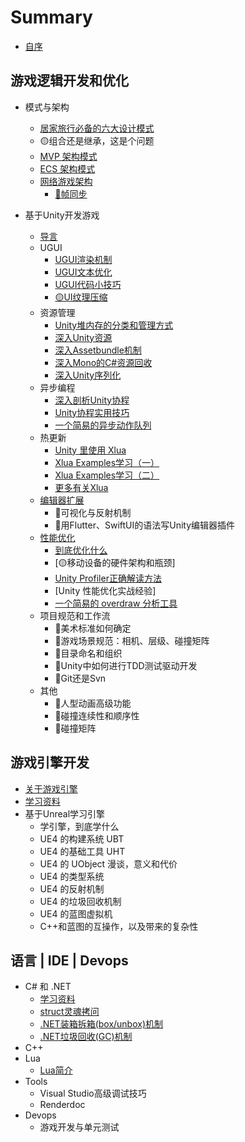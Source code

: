 # Summary

* [自序](README.md)

## 游戏逻辑开发和优化
* 模式与架构
  * [居家旅行必备的六大设计模式](GameLogic/Pattern/CommonPatternsCollection.md)
  * 🟡组合还是继承，这是个问题
  * [MVP 架构模式](GameLogic/Pattern/MVP.md)
  * [ECS 架构模式](GameLogic/Pattern/ECS.md)
  * [网络游戏架构](GameLogic/Network/README.md)
    * [🔴帧同步](GameLogic/Network/FrameLockStepSync.md)

* 基于Unity开发游戏
  * [导言](GameLogic/Unity/README.md)
  * UGUI
    * [UGUI渲染机制](GameLogic/Unity/UGUI/UGUIRenderSystem.md)
    * [UGUI文本优化](GameLogic/Unity/UGUI/UGUIOptimization_TextFont.md)
    * [UGUI代码小技巧](GameLogic/Unity/UGUI/UGUITipsOnHowTo.md)
    * [🟡UI纹理压缩](GameLogic/Unity/UGUI/UGUIOptimization_TextureCompression.md)
  * 资源管理
    * [Unity堆内存的分类和管理方式](GameLogic/Unity/Asset/README.md)
    * [深入Unity资源](GameLogic/Unity/Asset/DiveIntoUnityAsset.md)
    * [深入Assetbundle机制](GameLogic/Unity/Asset/DiveIntoAssetBundle.md)
    * [深入Mono的C\#资源回收](GameLogic/Unity/Asset/DiveIntoMonoCsharpGC.md)
    * [深入Unity序列化](GameLogic/Unity/Asset/DiveIntoUnitySerialization.md)
  * 异步编程
    * [深入剖析Unity协程](GameLogic/Unity/Coroutine/DiveIntoUnityCoroutine.md)
    * [Unity协程实用技巧](GameLogic/Unity/Coroutine/CodeHappilyWithUnityCoroutine.md)
    * [一个简易的异步动作队列](GameLogic/Unity/Coroutine/CreateUsefulActionSequence.md)
  * 热更新
    * [Unity 里使用 Xlua](Lua/Xlua/CodeHappierWithXlua.md)
    * [Xlua Examples学习（一）](Lua/Xlua/XluaExampleNotes.md)
    * [Xlua Examples学习（二）](Lua/Xlua/XluaExampleNotes02.md)
    * [更多有关Xlua](Lua/Xlua/XluaMoreInfo.md)
  * [编辑器扩展](GameLogic/Unity/EditorExtension/README.md)
    * 🔴可视化与反射机制
    * 🔴用Flutter、SwiftUI的语法写Unity编辑器插件
  * [性能优化](GameLogic/Unity/PerformanceOptimizition/README.md)
    * [到底优化什么](GameLogic/Unity/PerformanceOptimizition/WhatToOptimize.md)
    * [🟡移动设备的硬件架构和瓶颈]
    * [Unity Profiler正确解读方法](GameLogic/Unity/PerformanceOptimizition/HowToUseProfilerCorrectly.md)
    * [Unity 性能优化实战经验]
    * [一个简易的 overdraw 分析工具](GameLogic/Unity/PerformanceOptimizition/CreateUsefulOverdrawIndicator.md)
  * 项目规范和工作流
    * 🔴美术标准如何确定
    * 🔴游戏场景规范：相机、层级、碰撞矩阵
    * 🔴目录命名和组织
    * 🔴Unity中如何进行TDD测试驱动开发
    * 🔴Git还是Svn
  * 其他  
    * 🔴人型动画高级功能
    * 🔴碰撞连续性和顺序性
    * 🔴碰撞矩阵


## 游戏引擎开发
* [关于游戏引擎](GameEngine/AboutGameEngine.md)
* [学习资料](GameEngine/GameEngineLearningMaterial.md)
* 基于Unreal学习引擎
  * 学引擎，到底学什么
  * UE4 的构建系统 UBT
  * UE4 的基础工具 UHT
  * UE4 的 UObject 漫谈，意义和代价
  * UE4 的类型系统
  * UE4 的反射机制
  * UE4 的垃圾回收机制
  * UE4 的蓝图虚拟机
  * C++和蓝图的互操作，以及带来的复杂性

## 语言 | IDE | Devops

* C# 和 .NET
  * [学习资料](DotNet/Readme.md)
  * [struct灵魂拷问](DotNet/dotNetStructQuestions.md)
  * [.NET装箱拆箱(box/unbox)机制](DotNet/dotNetBoxing.md)
  * [.NET垃圾回收(GC)机制](DotNet/dotNetGC.md)
* C++
* Lua
  * [Lua简介](Lua/Lang/LuaNotes.md)
* Tools
  * Visual Studio高级调试技巧
  * Renderdoc
* Devops
  * 游戏开发与单元测试
